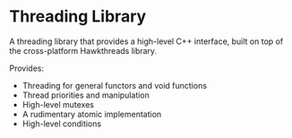 Threading Library
=================

A threading library that provides a high-level C++ interface, built on top of the cross-platform Hawkthreads library.

Provides:
- Threading for general functors and void functions
- Thread priorities and manipulation
- High-level mutexes
- A rudimentary atomic<T> implementation
- High-level conditions